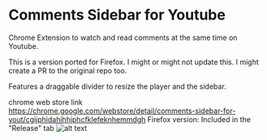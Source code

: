 # Comments Sidebar for Youtube

Chrome Extension to watch and read comments at the same time on Youtube.

This is a version ported for Firefox. I might or might not update this. I might create a PR to the original repo too.

Features a draggable divider to resize the player and the sidebar.

chrome web store link https://chrome.google.com/webstore/detail/comments-sidebar-for-yout/cgijphidahihhjphcfklefeknhemmdgh
Firefox version: Included in the "Release" tab
![alt text](https://raw.githubusercontent.com/tberghuis/watch-and-read-comments-for-youtube/master/assets/screenshot.png)
